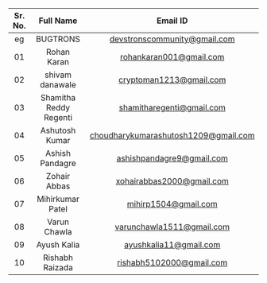 | Sr. No. |       Full Name        |               Email ID               |
| :-----: | :--------------------: | :----------------------------------: |
|   eg    |        BUGTRONS        |     devstronscommunity@gmail.com     |
|   01    |      Rohan Karan       |       rohankaran001@gmail.com        |
|   02    |    shivam danawale     |       cryptoman1213@gmail.com        |
|   03    | Shamitha Reddy Regenti |      shamitharegenti@gmail.com       |
|   04    |     Ashutosh Kumar     | choudharykumarashutosh1209@gmail.com |
|   05    |    Ashish Pandagre     |      ashishpandagre9@gmail.com       |
|   06    |      Zohair Abbas      |      xohairabbas2000@gmail.com       |
|   07    |    Mihirkumar Patel    |         mihirp1504@gmail.com         |
|   08    |      Varun Chawla      |      varunchawla1511@gmail.com       |
|   09    |      Ayush Kalia       |        ayushkalia11@gmail.com        |
|   10    |    Rishabh Raizada     |       rishabh5102000@gmail.com       |
